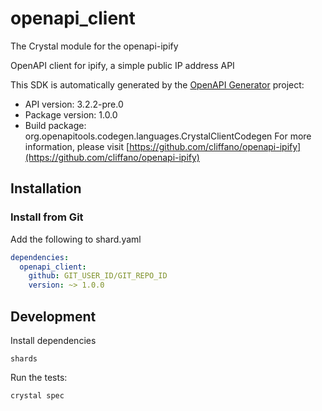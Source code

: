 # openapi_client

The Crystal module for the openapi-ipify

OpenAPI client for ipify, a simple public IP address API

This SDK is automatically generated by the [OpenAPI Generator](https://openapi-generator.tech) project:

- API version: 3.2.2-pre.0
- Package version: 1.0.0
- Build package: org.openapitools.codegen.languages.CrystalClientCodegen
For more information, please visit [https://github.com/cliffano/openapi-ipify](https://github.com/cliffano/openapi-ipify)

## Installation

### Install from Git

Add the following to shard.yaml

```yaml
dependencies:
  openapi_client:
    github: GIT_USER_ID/GIT_REPO_ID
    version: ~> 1.0.0
```

## Development

Install dependencies

```shell
shards
```

Run the tests:

```shell
crystal spec
```
